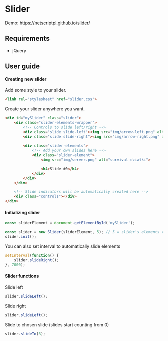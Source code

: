 # Slider

Demo: https://netscriptpl.github.io/slider/

## Requirements
* jQuery

## User guide

#### Creating new slider

Add some style to your slider.
```html
<link rel="stylesheet" href="slider.css">
```

Create your slider anywhere you want.
```html
<div id="mySlider" class="slider">
    <div class="slider-elements-wrapper">
        <!-- Controls to slide left/right -->
        <div class="slide slide-left"><img src="img/arrow-left.png" alt="slide left"></div>
        <div class="slide slide-right"><img src="img/arrow-right.png" alt="slide right"></div>
        
        <div class="slider-elements">
            <!-- Add your own slides here -->
            <div class="slider-element">
                <img src="img/server.png" alt="survival działki">

                <h4>Slide #0</h4>
            </div>
        </div>
    </div>

    <!-- Slide indicators will be automatically created here -->
    <div class="controls"></div>
</div>
```

#### Initializing slider

```javascript
const sliderElement = document.getElementById('mySlider');

const slider = new Slider(sliderElement, 5); // 5 = slider's elements visible count
slider.init();
```

You can also set interval to automatically slide elements
```javascript
setInterval(function() {
    slider.slideRight();
}, 7000);
```

#### Slider functions

Slide left
```javascript
slider.slideLeft();
```

Slide right
```javascript
slider.slideLeft();
```

Slide to chosen slide (slides start counting from 0)
```javascript
slider.slideTo(3);
```
